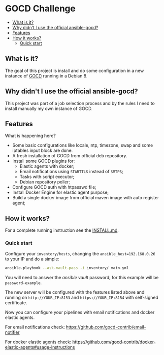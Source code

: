 GOCD Challenge
==============


<!-- vim-markdown-toc GFM -->
* [What is it?](#what-is-it)
* [Why didn't I use the official ansible-gocd?](#why-didnt-i-use-the-official-ansible-gocd)
* [Features](#features)
* [How it works?](#how-it-works)
    * [Quick start](#quick-start)

<!-- vim-markdown-toc -->

## What is it?

The goal of this project is install and do some configuration in a new
instance of [GOCD](https://www.gocd.io/) running in a Debian 8.

## Why didn't I use the official ansible-gocd?

This project was part of a job selection process and by the rules I need to
install manually my own instance of GOCD.

## Features

What is happening here?

* Some basic configurations like locale, ntp, timezone, swap and some iptables
  input block are done.
* A fresh installation of GOCD from official deb repository. 
* Install some GOCD plugins for:
	- Elastic agents with docker;
	- Email notifications using `STARTTLS` instead of `SMTPS`;
	- Tasks with script executor;
	- Debian repository poller;
* Configure GOCD auth with htpasswd file;
* Install Docker Engine for elastic agent purpose;
* Build a single docker image from official maven image with auto register
  agent;

## How it works?

For a complete running instruction see the [INSTALL.md](INSTALL.md).

### Quick start

Configure your `inventory/hosts`, changing the `ansible_host=192.168.0.26` to
your IP and do a simple:
```bash
ansible-playbook --ask-vault-pass -i inventory/ main.yml
```
You will need to answer the _ansible vault_ password, for this example will be
`password-example`.

The new server will be configured with the features listed above and running
on `http://YOUR_IP:8153` and `https://YOUR_IP:8154` with self-signed
certificate.

Now you can configure your pipelines with email notifications and docker
elastic agents.

For email notifications check: https://github.com/gocd-contrib/email-notifier

For docker elastic agents check:
https://github.com/gocd-contrib/docker-elastic-agents#usage-instructions
